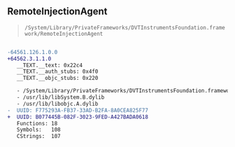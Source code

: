 ## RemoteInjectionAgent

> `/System/Library/PrivateFrameworks/DVTInstrumentsFoundation.framework/RemoteInjectionAgent`

```diff

-64561.126.1.0.0
+64562.3.1.1.0
   __TEXT.__text: 0x22c4
   __TEXT.__auth_stubs: 0x4f0
   __TEXT.__objc_stubs: 0x220

   - /System/Library/PrivateFrameworks/DVTInstrumentsFoundation.framework/libRemoteInjectionPayload.dylib
   - /usr/lib/libSystem.B.dylib
   - /usr/lib/libobjc.A.dylib
-  UUID: F775293A-FB37-33AD-B2FA-8A0CEA825F77
+  UUID: B077445B-082F-3023-9FED-A427BADA0618
   Functions: 18
   Symbols:   108
   CStrings:  107

```
